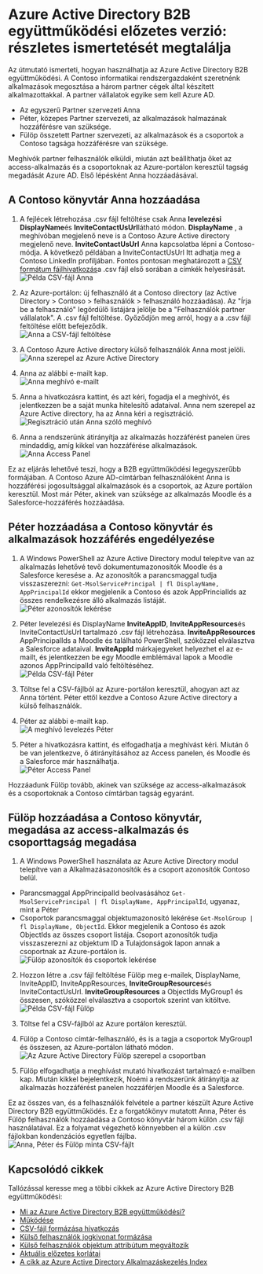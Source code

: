 <properties
   pageTitle="Részletes ismertetését megtalálja az Azure Active Directory B2B együttműködési preview használatakor |} Microsoft Azure"
   description="Azure Active Directory B2B együttműködési támogatja a vállalatot érintő kapcsolatok, mivel az üzleti partnereket a vállalati alkalmazások szelektív eléréséhez"
   services="active-directory"
   documentationCenter=""
   authors="viv-liu"
   manager="cliffdi"
   editor=""
   tags=""/>

<tags
   ms.service="active-directory"
   ms.devlang="NA"
   ms.topic="get-started-article"
   ms.tgt_pltfrm="NA"
   ms.workload="identity"
   ms.date="05/09/2016"
   ms.author="viviali"/>

# <a name="azure-ad-b2b-collaboration-preview-detailed-walkthrough"></a>Azure Active Directory B2B együttműködési előzetes verzió: részletes ismertetését megtalálja

Az útmutató ismerteti, hogyan használhatja az Azure Active Directory B2B együttműködési. A Contoso informatikai rendszergazdaként szeretnénk alkalmazások megosztása a három partner cégek által készített alkalmazottakkal. A partner vállalatok egyike sem kell Azure AD.

- Az egyszerű Partner szervezeti Anna
- Péter, közepes Partner szervezeti, az alkalmazások halmazának hozzáférésre van szüksége.
- Fülöp összetett Partner szervezeti, az alkalmazások és a csoportok a Contoso tagsága hozzáférésre van szüksége.

Meghívók partner felhasználók elküldi, miután azt beállíthatja őket az access-alkalmazás és a csoportoknak az Azure-portálon keresztül tagság megadását Azure AD. Első lépésként Anna hozzáadásával.

## <a name="adding-alice-to-the-contoso-directory"></a>A Contoso könyvtár Anna hozzáadása
1. A fejlécek létrehozása .csv fájl feltöltése csak Anna **levelezési** **DisplayName**és **InviteContactUsUrl**látható módon. **DisplayName** , a meghívóban megjelenő neve is a Contoso Azure Active directory megjelenő neve. **InviteContactUsUrl** Anna kapcsolatba lépni a Contoso-módja. A következő példában a InviteContactUsUrl Itt adhatja meg a Contoso LinkedIn profiljában. Fontos pontosan meghatározott a [CSV formátum fájlhivatkozás](active-directory-b2b-references-csv-file-format.md)a .csv fájl első sorában a címkék helyesírását.  
![Példa CSV-fájl Anna](./media/active-directory-b2b-detailed-walkthrough/AliceCSV.png)

2. Az Azure-portálon: új felhasználó át a Contoso directory (az Active Directory > Contoso > felhasználók > felhasználó hozzáadása). Az "Írja be a felhasználó" legördülő listájára jelölje be a "Felhasználók partner vállalatok". A .csv fájl feltöltése. Győződjön meg arról, hogy a a .csv fájl feltöltése előtt befejeződik.  
![Anna a CSV-fájl feltöltése](./media/active-directory-b2b-detailed-walkthrough/AliceUpload.png)

3. A Contoso Azure Active directory külső felhasználók Anna most jelöli.  
![Anna szerepel az Azure Active Directory](./media/active-directory-b2b-detailed-walkthrough/AliceInAD.png)

4. Anna az alábbi e-mailt kap.  
![Anna meghívó e-mailt](./media/active-directory-b2b-detailed-walkthrough/AliceEmail.png)

5. Anna a hivatkozásra kattint, és azt kéri, fogadja el a meghívót, és jelentkezzen be a saját munka hitelesítő adataival. Anna nem szerepel az Azure Active directory, ha az Anna kéri a regisztráció.  
![Regisztráció után Anna szóló meghívó](./media/active-directory-b2b-detailed-walkthrough/AliceSignUp.png)

6. Anna a rendszerünk átirányítja az alkalmazás hozzáférést panelen üres mindaddig, amíg kikkel van hozzáférése alkalmazások.  
![Anna Access Panel](./media/active-directory-b2b-detailed-walkthrough/AliceAccessPanel.png)

Ez az eljárás lehetővé teszi, hogy a B2B együttműködési legegyszerűbb formájában. A Contoso Azure AD-címtárban felhasználóként Anna is hozzáférési jogosultsággal alkalmazások és a csoportok, az Azure portálon keresztül. Most már Péter, akinek van szüksége az alkalmazás Moodle és a Salesforce-hozzáférés hozzáadása.

## <a name="adding-bob-to-the-contoso-directory-and-granting-access-to-apps"></a>Péter hozzáadása a Contoso könyvtár és alkalmazások hozzáférés engedélyezése
1. A Windows PowerShell az Azure Active Directory modul telepítve van az alkalmazás lehetővé tevő dokumentumazonosítók Moodle és a Salesforce keresése a. Az azonosítók a parancsmaggal tudja visszaszerezni: `Get-MsolServicePrincipal | fl DisplayName, AppPrincipalId` ekkor megjelenik a Contoso és azok AppPrincialIds az összes rendelkezésre álló alkalmazás listáját.  
![Péter azonosítók lekérése](./media/active-directory-b2b-detailed-walkthrough/BobPowerShell.png)

2. Péter levelezési és DisplayName **InviteAppID**, **InviteAppResources**és InviteContactUsUrl tartalmazó .csv fájl létrehozása. **InviteAppResources** AppPrincipalIds a Moodle és található PowerShell, szóközzel elválasztva a Salesforce adataival. **InviteAppId** márkajegyeket helyezhet el az e-mailt, és jelentkezzen be egy Moodle emblémával lapok a Moodle azonos AppPrincipalId való feltöltéséhez.  
![Példa CSV-fájl Péter](./media/active-directory-b2b-detailed-walkthrough/BobCSV.png)

3. Töltse fel a CSV-fájlból az Azure-portálon keresztül, ahogyan azt az Anna történt. Péter ettől kezdve a Contoso Azure Active directory a külső felhasználók.

4. Péter az alábbi e-mailt kap.  
![A meghívó levelezés Péter](./media/active-directory-b2b-detailed-walkthrough/BobEmail.png)

5. Péter a hivatkozásra kattint, és elfogadhatja a meghívást kéri. Miután ő be van jelentkezve, ő átirányításához az Access panelen, és Moodle és a Salesforce már használhatja.  
![Péter Access Panel](./media/active-directory-b2b-detailed-walkthrough/BobAccessPanel.png)

Hozzáadunk Fülöp tovább, akinek van szüksége az access-alkalmazások és a csoportoknak a Contoso címtárban tagság egyaránt.

## <a name="adding-carol-to-the-contoso-directory-granting-access-to-apps-and-giving-group-membership"></a>Fülöp hozzáadása a Contoso könyvtár, megadása az access-alkalmazás és csoporttagság megadása

1. A Windows PowerShell használata az Azure Active Directory modul telepítve van a Alkalmazásazonosítók és a csoport azonosítók Contoso belül.
 - Parancsmaggal AppPrincipalId beolvasásához `Get-MsolServicePrincipal | fl DisplayName, AppPrincipalId`, ugyanaz, mint a Péter
 - Csoportok parancsmaggal objektumazonosító lekérése `Get-MsolGroup | fl DisplayName, ObjectId`. Ekkor megjelenik a Contoso és azok ObjectIds az összes csoport listája. Csoport azonosítók tudja visszaszerezni az objektum ID a Tulajdonságok lapon annak a csoportnak az Azure-portálon is.  
![Fülöp azonosítók és csoportok lekérése](./media/active-directory-b2b-detailed-walkthrough/CarolPowerShell.png)

2. Hozzon létre a .csv fájl feltöltése Fülöp meg e-mailek, DisplayName, InviteAppID, InviteAppResources, **InviteGroupResources**és InviteContactUsUrl. **InviteGroupResources** a ObjectIds MyGroup1 és összesen, szóközzel elválasztva a csoportok szerint van kitöltve.  
![Példa CSV-fájl Fülöp](./media/active-directory-b2b-detailed-walkthrough/CarolCSV.png)

3. Töltse fel a CSV-fájlból az Azure portálon keresztül.

4. Fülöp a Contoso címtár-felhasználó, és is a tagja a csoportok MyGroup1 és összesen, az Azure-portálon látható módon.  
![Az Azure Active Directory Fülöp szerepel a csoportban](./media/active-directory-b2b-detailed-walkthrough/CarolGroup.png)

5. Fülöp elfogadhatja a meghívást mutató hivatkozást tartalmazó e-mailben kap. Miután kikkel bejelentkezik, Noémi a rendszerünk átirányítja az alkalmazás hozzáférést panelen hozzáférjen Moodle és a Salesforce.  

Ez az összes van, és a felhasználók felvétele a partner készült Azure Active Directory B2B együttműködés. Ez a forgatókönyv mutatott Anna, Péter és Fülöp felhasználók hozzáadása a Contoso könyvtár három külön .csv fájl használatával. Ez a folyamat végezhető könnyebben el a külön .csv fájlokban kondenzációs egyetlen fájlba.  
![Anna, Péter és Fülöp minta CSV-fájlt](./media/active-directory-b2b-detailed-walkthrough/CombinedCSV.png)

## <a name="related-articles"></a>Kapcsolódó cikkek
Tallózással keresse meg a többi cikkek az Azure Active Directory B2B együttműködési:

- [Mi az Azure Active Directory B2B együttműködési?](active-directory-b2b-what-is-azure-ad-b2b.md)
- [Működése](active-directory-b2b-how-it-works.md)
- [CSV-fájl formázása hivatkozás](active-directory-b2b-references-csv-file-format.md)
- [Külső felhasználók jogkivonat formázása](active-directory-b2b-references-external-user-token-format.md)
- [Külső felhasználók objektum attribútum megváltozik](active-directory-b2b-references-external-user-object-attribute-changes.md)
- [Aktuális előzetes korlátai](active-directory-b2b-current-preview-limitations.md)
- [A cikk az Azure Active Directory Alkalmazáskezelés Index](active-directory-apps-index.md)

